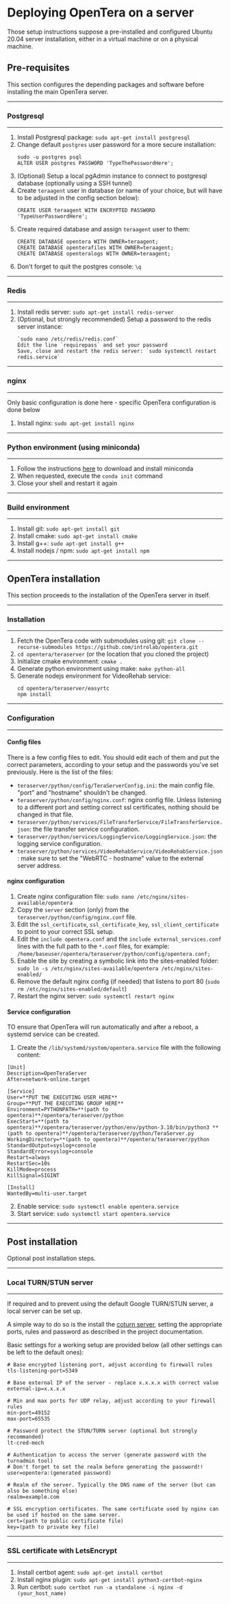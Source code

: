 # Deploying OpenTera on a server

Those setup instructions suppose a pre-installed and configured Ubuntu 20.04 server installation, either in a virtual machine or on a physical machine.

## Pre-requisites

This section configures the depending packages and software before installing the main OpenTera server.

<hr>

### Postgresql
<hr>

1. Install Postgresql package: `sudo apt-get install postgresql`
2. Change default `postgres` user password for a more secure installation: 
    ```
    sudo -u postgres psql
    ALTER USER postgres PASSWORD 'TypeThePasswordHere';
    ```
3. (Optional) Setup a local pgAdmin instance to connect to postgresql database (optionally using a SSH tunnel)
4. Create `teraagent` user in database (or name of your choice, but will have to be adjusted in the config section below):
    ```
    CREATE USER teraagent WITH ENCRYPTED PASSWORD 'TypeUserPasswordHere';
    ```
5. Create required database and assign `teraagent` user to them:
    ```    
    CREATE DATABASE opentera WITH OWNER=teraagent;
    CREATE DATABASE openterafiles WITH OWNER=teraagent;
    CREATE DATABASE openteralogs WITH OWNER=teraagent;
    ```
6. Don't forget to quit the postgres console: `\q`

<hr>

### Redis
<hr>

1. Install redis server: `sudo apt-get install redis-server`
2. (Optional, but strongly recommended) Setup a password to the redis server instance: 
    ```
    `sudo nano /etc/redis/redis.conf`
    Edit the line `requirepass` and set your password
    Save, close and restart the redis server: `sudo systemctl restart redis.service`
    ```

<hr>

### nginx
<hr>
Only basic configuration is done here - specific OpenTera configuration is done below

1. Install nginx: `sudo apt-get install nginx`

<hr>

### Python environment (using miniconda)
<hr>

1. Follow the instructions [here­](https://docs.conda.io/projects/conda/en/latest/user-guide/install/linux.html) to download and install miniconda
2. When requested, execute the `conda init` command
3. Close your shell and restart it again

<hr>

### Build environment
<hr>

1. Install git: `sudo apt-get install git`
2. Install cmake: `sudo apt-get install cmake`
3. Install g++: `sudo apt-get install g++`
4. Install nodejs / npm: `sudo apt-get install npm`

<hr>

## OpenTera installation

This section proceeds to the installation of the OpenTera server in itself.

<hr>

### Installation
<hr>

1. Fetch the OpenTera code with submodules using git: `git clone --recurse-submodules https://github.com/introlab/opentera.git`
2. `cd opentera/teraserver` (or the location that you cloned the project)
3. Initialize cmake environment: `cmake .`
4. Generate python environment using make: `make python-all`
5. Generate nodejs environment for VideoRehab service:
    ```
    cd opentera/teraserver/easyrtc
    npm install
    ```

<hr>

### Configuration
<hr>

#### Config files
There is a few config files to edit. You should edit each of them and put the correct parameters, according to your setup and the passwords you've set previously. Here is the list of the files:

* `teraserver/python/config/TeraServerConfig.ini`: the main config file. "port" and "hostname" shouldn't be changed.
* `teraserver/python/config/nginx.conf`: nginx config file. Unless listening to a different port and setting correct ssl certificates, nothing should be changed in that file.
* `teraserver/python/services/FileTransferService/FileTransferService.json`: the file transfer service configuration.
* `teraserver/python/services/LoggingService/LoggingService.json`: the logging service configuration.
* `teraserver/python/services/VideoRehabService/VideoRehabService.json`: make sure to set the "WebRTC - hostname" value to the external server address.

#### nginx configuration
1. Create nginx configuration file: `sudo nano /etc/nginx/sites-available/opentera`
2. Copy the `server` section (only) from the `teraserver/python/config/nginx.conf` file. 
3. Edit the `ssl_certificate`, `ssl_certificate_key`, `ssl_client_certificate` to point to your correct SSL setup.
4. Edit the `include opentera.conf` and the `include external_services.conf` lines with the full path to the `*.conf` files, for example: `/home/baseuser/opentera/teraserver/python/config/opentera.conf;`
5. Enable the site by creating a symbolic link into the sites-enabled folder: `sudo ln -s /etc/nginx/sites-available/opentera /etc/nginx/sites-enabled/`
6. Remove the default nginx config (if needed) that listens to port 80 (`sudo rm /etc/nginx/sites-enabled/default`)
7. Restart the nginx server: `sudo systemctl restart nginx`

#### Service configuration
TO ensure that OpenTera will run automatically and after a reboot, a systemd service can be created. 

1. Create the `/lib/systemd/system/opentera.service` file with the following content:
```
[Unit]
Description=OpenTeraServer
After=network-online.target

[Service]
User=**PUT THE EXECUTING USER HERE**
Group=**PUT THE EXECUTING GROUP HERE**
Environment=PYTHONPATH=**(path to opentera)**/opentera/teraserver/python
ExecStart=**(path to opentera)**/opentera/teraserver/python/env/python-3.10/bin/python3 **(path to opentera)**/opentera/teraserver/python/TeraServer.py
WorkingDirectory=**(path to opentera)**/opentera/teraserver/python
StandardOutput=syslog+console
StandardError=syslog+console
Restart=always
RestartSec=10s
KillMode=process
KillSignal=SIGINT

[Install]
WantedBy=multi-user.target
```
2. Enable service: `sudo systemctl enable opentera.service`
3. Start service: `sudo systemctl start opentera.service`

<hr>

## Post installation
Optional post installation steps.

<hr>

### Local TURN/STUN server
<hr>

If required and to prevent using the default Google TURN/STUN server, a local server can be set up.

A simple way to do so is the install the [coturn server](https://github.com/coturn/coturn), setting the appropriate ports, rules and password as described in the project documentation.

Basic settings for a working setup are provided below (all other settings can be left to the default ones):
```
# Base encrypted listening port, adjust according to firewall rules
tls-listening-port=5349

# Base external IP of the server - replace x.x.x.x with correct value
external-ip=x.x.x.x

# Min and max ports for UDP relay, adjust according to your firewall rules
min-port=49152
max-port=65535

# Password protect the STUN/TURN server (optional but strongly recommanded)
lt-cred-mech

# Authentication to access the server (generate password with the turnadmin tool)
# Don't forget to set the realm before generating the password!!
user=opentera:(generated password)

# Realm of the server. Typically the DNS name of the server (but can also be something else)
realm=example.com

# SSL encryption certificates. The same certificate used by nginx can be used if hosted on the same server.
cert=(path to public certificate file)
key=(path to private key file)
```

<hr>

### SSL certificate with LetsEncrypt
<hr>

1. Install certbot agent: `sudo apt-get install certbot`
2. Install nginx plugin: `sudo apt-get install python3-certbot-nginx`
3. Run certbot: `sudo certbot run -a standalone -i nginx -d (your_host_name)`

